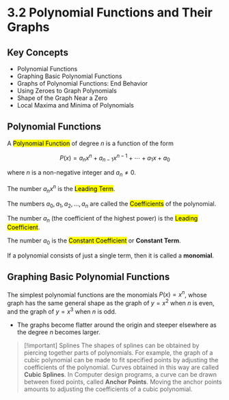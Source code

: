 # 3.2 Polynomial Functions and Their Graphs

## Key Concepts

- Polynomial Functions
- Graphing Basic Polynomial Functions
- Graphs of Polynomial Functions: End Behavior
- Using Zeroes to Graph Polynomials
- Shape of the Graph Near a Zero
- Local Maxima and Minima of Polynomials


## Polynomial Functions

A <mark class="hltr-trippy">Polynomial Function</mark> of degree $n$ is a function of the form

$$
P(x) = a_{n}x^{n} + a_{n-1}x^{n-1} + \dotsi + a_{1}x + a_{0}
$$

where $n$ is a non-negative integer and $a_{n} \neq 0$.

The number $a_{n}x^n$ is the <mark class="hltr-trippy">Leading Term</mark>.

The numbers $a_{0}, a_{1}, a_{2}, \dots, a_{n}$ are called the <mark class="hltr-trippy">Coefficients</mark> of the polynomial.

The number $a_{n}$ (the coefficient of the highest power) is the <mark class="hltr-trippy">Leading Coefficient</mark>.

The number $a_{0}$ is the <mark class="hltr-trippy">Constant Coefficient</mark> or **Constant Term**.

If a polynomial consists of just a single term, then it is called a **monomial**.


## Graphing Basic Polynomial Functions

The simplest polynomial functions are the monomials $P(x)=x^n$, whose graph has the same general shape as the graph of $y=x^2$ when $n$ is even, and the graph of $y=x^3$ when $n$ is odd.
- The graphs become flatter around the origin and steeper elsewhere as the degree $n$ becomes larger.

> [!important] Splines
> The shapes of splines can be obtained by piercing together parts of polynomials. For example, the graph of a cubic polynomial can be made to fit specified points by adjusting the coefficients of the polynomial. Curves obtained in this way are called **Cubic Splines**.
> In Computer design programs, a curve can be drawn between fixed points, called **Anchor Points**. Moving the anchor points amounts to adjusting the coefficients of a cubic polynomial.

